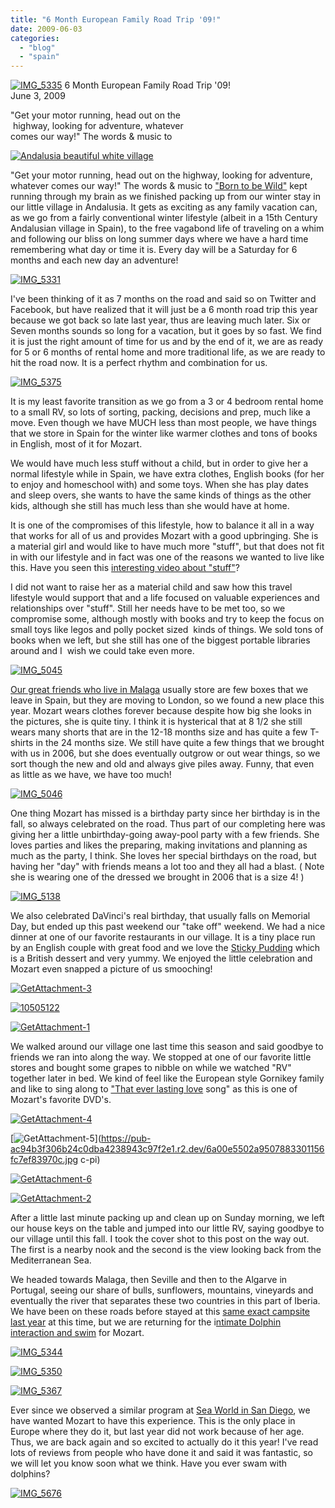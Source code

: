 ```yaml
---
title: "6 Month European Family Road Trip '09!"
date: 2009-06-03
categories: 
  - "blog"
  - "spain"
---
```


 [![IMG_5335](https://pub-ac94b3f306b24c0dba4238943c97f2e1.r2.dev/6a00e5502a95078833011570bc0829970b.jpg)](https://pub-ac94b3f306b24c0dba4238943c97f2e1.r2.dev/6a00e5502a95078833011570bc0829970b.jpg) 6 Month European Family Road Trip '09!  
June 3, 2009

"Get your motor running, head out on the  
 highway, looking for adventure, whatever  
comes our way!" The words & music to

<!--more-->

[![Andalusia beautiful white village ](https://pub-ac94b3f306b24c0dba4238943c97f2e1.r2.dev/6a00e5502a9507883301156fc6d8cd970c.jpg "Andalusia beautiful white village ")](https://pub-ac94b3f306b24c0dba4238943c97f2e1.r2.dev/6a00e5502a9507883301156fc6d8cd970c.jpg)

"Get your motor running, head out on the highway, looking for adventure, whatever comes our way!" The words & music to ["Born to be Wild"](http://en.wikipedia.org/wiki/Born_to_be_wild) kept running through my brain as we finished packing up from our winter stay in our little village in Andalusia. It gets as exciting as any family vacation can, as we go from a fairly conventional winter lifestyle (albeit in a 15th Century Andalusian village in Spain), to the free vagabond life of traveling on a whim and following our bliss on long summer days where we have a hard time remembering what day or time it is. Every day will be a Saturday for 6 months and each new day an adventure!

[![IMG_5331](https://pub-ac94b3f306b24c0dba4238943c97f2e1.r2.dev/6a00e5502a9507883301156fc6d9a0970c.jpg)](http://soultravelers3new.local/wp-content/uploads/wp-content/uploads/2025/09/6a00e5502a9507883301156fc6d9a0970c-150x150.jpg)

  
I've been thinking of it as 7 months on the road and said so on Twitter and Facebook, but have realized that it will just be a 6 month road trip this year because we got back so late last year, thus are leaving much later. Six or Seven months sounds so long for a vacation, but it goes by so fast. We find it is just the right amount of time for us and by the end of it, we are as ready for 5 or 6 months of rental home and more traditional life, as we are ready to hit the road now. It is a perfect rhythm and combination for us.

[![IMG_5375](https://pub-ac94b3f306b24c0dba4238943c97f2e1.r2.dev/6a00e5502a95078833011570bc0a30970b.jpg)](https://pub-ac94b3f306b24c0dba4238943c97f2e1.r2.dev/6a00e5502a95078833011570bc0a30970b.jpg)

It is my least favorite transition as we go from a 3 or 4 bedroom rental home to a small RV, so lots of sorting, packing, decisions and prep, much like a move. Even though we have MUCH less than most people, we have things that we store in Spain for the winter like warmer clothes and tons of books in English, most of it for Mozart.

We would have much less stuff without a child, but in order to give her a normal lifestyle while in Spain, we have extra clothes, English books (for her to enjoy and homeschool with) and some toys. When she has play dates and sleep overs, she wants to have the same kinds of things as the other kids, although she still has much less than she would have at home.

It is one of the compromises of this lifestyle, how to balance it all in a way that works for all of us and provides Mozart with a good upbringing. She is a material girl and would like to have much more "stuff", but that does not fit in with our lifestyle and in fact was one of the reasons we wanted to live like this. Have you seen this [interesting video about "stuff"](http://www.storyofstuff.com/)?

I did not want to raise her as a material child and saw how this travel lifestyle would support that and a life focused on valuable experiences and relationships over "stuff". Still her needs have to be met too, so we compromise some, although mostly with books and try to keep the focus on small toys like legos and polly pocket sized  kinds of things. We sold tons of books when we left, but she still has one of the biggest portable libraries around and I  wish we could take even more.

[![IMG_5045](https://pub-ac94b3f306b24c0dba4238943c97f2e1.r2.dev/6a00e5502a9507883301156fc7e190970c.jpg)](https://pub-ac94b3f306b24c0dba4238943c97f2e1.r2.dev/6a00e5502a9507883301156fc7e190970c.jpg)

[Our great friends who live in Malaga](http://soultravelers3new.local/2007/02/marvelous-meal.html#more) usually store are few boxes that we leave in Spain, but they are moving to London, so we found a new place this year. Mozart wears clothes forever because despite how big she looks in the pictures, she is quite tiny. I think it is hysterical that at 8 1/2 she still wears many shorts that are in the 12-18 months size and has quite a few T-shirts in the 24 months size. We still have quite a few things that we brought with us in 2006, but she does eventually outgrow or out wear things, so we sort though the new and old and always give piles away. Funny, that even as little as we have, we have too much!

[![IMG_5046](https://pub-ac94b3f306b24c0dba4238943c97f2e1.r2.dev/6a00e5502a9507883301156fc7e228970c.jpg)](https://pub-ac94b3f306b24c0dba4238943c97f2e1.r2.dev/6a00e5502a9507883301156fc7e228970c.jpg)

One thing Mozart has missed is a birthday party since her birthday is in the fall, so always celebrated on the road. Thus part of our completing here was giving her a little unbirthday-going away-pool party with a few friends. She loves parties and likes the preparing, making invitations and planning as much as the party, I think. She loves her special birthdays on the road, but having her "day" with friends means a lot too and they all had a blast. ( Note she is wearing one of the dressed we brought in 2006 that is a size 4! )

[![IMG_5138](https://pub-ac94b3f306b24c0dba4238943c97f2e1.r2.dev/6a00e5502a95078833011570bd15c5970b.jpg)](https://pub-ac94b3f306b24c0dba4238943c97f2e1.r2.dev/6a00e5502a95078833011570bd15c5970b.jpg)

We also celebrated DaVinci's real birthday, that usually falls on Memorial Day, but ended up this past weekend our "take off" weekend. We had a nice dinner at one of our favorite restaurants in our village. It is a tiny place run by an English couple with great food and we love the [Sticky Pudding](http://en.wikipedia.org/w/index.php?title=Sticky_toffee_pudding&redirect=no) which is a British dessert and very yummy. We enjoyed the little celebration and Mozart even snapped a picture of us smooching!

[![GetAttachment-3](https://pub-ac94b3f306b24c0dba4238943c97f2e1.r2.dev/6a00e5502a9507883301156fc83edb970c.jpg)](https://pub-ac94b3f306b24c0dba4238943c97f2e1.r2.dev/6a00e5502a9507883301156fc83edb970c.jpg)

[![10505122](https://pub-ac94b3f306b24c0dba4238943c97f2e1.r2.dev/6a00e5502a9507883301156fc7ef83970c.jpg)](https://pub-ac94b3f306b24c0dba4238943c97f2e1.r2.dev/6a00e5502a9507883301156fc7ef83970c.jpg)

[![GetAttachment-1](https://pub-ac94b3f306b24c0dba4238943c97f2e1.r2.dev/6a00e5502a95078833011570bd33e4970b.jpg)](https://pub-ac94b3f306b24c0dba4238943c97f2e1.r2.dev/6a00e5502a95078833011570bd33e4970b.jpg)

We walked around our village one last time this season and said goodbye to friends we ran into along the way. We stopped at one of our favorite little stores and bought some grapes to nibble on while we watched "RV" together later in bed. We kind of feel like the European style Gornikey family and like to sing along to ["That ever lasting love](http://www.youtube.com/watch?v=mtvaB9dW2go) song" as this is one of Mozart's favorite DVD's.

[![GetAttachment-4](https://pub-ac94b3f306b24c0dba4238943c97f2e1.r2.dev/6a00e5502a9507883301156fc83f91970c.jpg)](https://pub-ac94b3f306b24c0dba4238943c97f2e1.r2.dev/6a00e5502a9507883301156fc83f91970c.jpg) 

[![GetAttachment-5](https://pub-ac94b3f306b24c0dba4238943c97f2e1.r2.dev/6a00e5502a9507883301156fc7ef83970c.jpgc-320wi)](https://pub-ac94b3f306b24c0dba4238943c97f2e1.r2.dev/6a00e5502a9507883301156fc7ef83970c.jpg
c-pi) 

[![GetAttachment-6](https://pub-ac94b3f306b24c0dba4238943c97f2e1.r2.dev/6a00e5502a95078833011570bd7871970b.jpg)](https://pub-ac94b3f306b24c0dba4238943c97f2e1.r2.dev/6a00e5502a95078833011570bd7871970b.jpg)

[![GetAttachment-2](https://pub-ac94b3f306b24c0dba4238943c97f2e1.r2.dev/6a00e5502a95078833011570bd7918970b.jpg)](https://pub-ac94b3f306b24c0dba4238943c97f2e1.r2.dev/6a00e5502a95078833011570bd7918970b.jpg)

After a little last minute packing up and clean up on Sunday morning, we left our house keys on the table and jumped into our little RV, saying goodbye to our village until this fall. I took the cover shot to this post on the way out. The first is a nearby nook and the second is the view looking back from the Mediterranean Sea.

We headed towards Malaga, then Seville and then to the Algarve in Portugal, seeing our share of bulls, sunflowers, mountains, vineyards and eventually the river that separates these two countries in this part of Iberia. We have been on these roads before stayed at this [same exact campsite last year](http://soultravelers3new.local/2008/06/arriving-in-alg.html) at this time, but we are returning for the i[ntimate Dolphin interaction and swim](http://www.zoomarine.pt/Start.php) for Mozart.

[![IMG_5344](https://pub-ac94b3f306b24c0dba4238943c97f2e1.r2.dev/6a00e5502a95078833011570bd36fb970b.jpg)](https://pub-ac94b3f306b24c0dba4238943c97f2e1.r2.dev/6a00e5502a95078833011570bd36fb970b.jpg)

[![IMG_5350](https://pub-ac94b3f306b24c0dba4238943c97f2e1.r2.dev/6a00e5502a9507883301156fc8006d970c.jpg)](https://pub-ac94b3f306b24c0dba4238943c97f2e1.r2.dev/6a00e5502a9507883301156fc8006d970c.jpg)

 [![IMG_5367](https://pub-ac94b3f306b24c0dba4238943c97f2e1.r2.dev/6a00e5502a95078833011570bd3a6f970b.jpg)](http://soultravelers3new.local/wp-content/uploads/wp-content/uploads/2025/09/6a00e5502a95078833011570bd3a6f970b-150x150.jpg) 

Ever since we observed a similar program at [Sea World in San Diego](http://www.seaworld.com/default.aspx), we have wanted Mozart to have this experience. This is the only place in Europe where they do it, but last year did not work because of her age. Thus, we are back again and so excited to actually do it this year! I've read lots of reviews from people who have done it and said it was fantastic, so we will let you know soon what we think. Have you ever swam with dolphins?

[![IMG_5676](https://pub-ac94b3f306b24c0dba4238943c97f2e1.r2.dev/6a00e5502a9507883301156fc84354970c.jpg)](https://pub-ac94b3f306b24c0dba4238943c97f2e1.r2.dev/6a00e5502a9507883301156fc84354970c.jpg)
